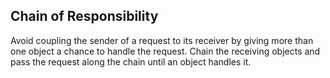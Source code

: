 ## Chain of Responsibility  

Avoid coupling the sender of a request to its receiver by giving more than one object a chance to handle the request. Chain the receiving objects and pass the request along the chain until an object handles it.
